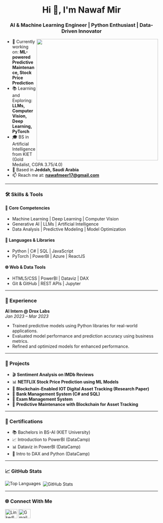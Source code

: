 <h1 align="center">Hi 👋, I'm Nawaf Mir</h1>
<h3 align="center">AI & Machine Learning Engineer | Python Enthusiast | Data-Driven Innovator</h3>

<img align="right" width="400" src="https://camo.githubusercontent.com/c1dcb74cc1c1835b1d716f5051499a2814c683c806b15f04b0eba492863703e9/68747470733a2f2f63646e2e6472696262626c652e636f6d2f75736572732f3733303730332f73637265656e73686f74732f363538313234332f6176656e746f2e676966">

- 🔭 Currently working on: **ML-powered Predictive Maintenance, Stock Price Prediction**
- 📚 Learning and Exploring: **LLMs, Computer Vision, Deep Learning, PyTorch**
- 🎓 BS in Artificial Intelligence from KIET (Gold Medalist, CGPA 3.75/4.0)
- 📍 Based in **Jeddah, Saudi Arabia**
- 📫 Reach me at: **nawafmeer17@gmail.com**

---

### 🛠️ Skills & Tools

#### 🚀 Core Competencies
- Machine Learning | Deep Learning | Computer Vision  
- Generative AI | LLMs | Artificial Intelligence  
- Data Analysis | Predictive Modeling | Model Optimization  

#### 🧠 Languages & Libraries
- Python | C# | SQL | JavaScript  
- PyTorch | PowerBI | Azure | ReactJS  

#### 🌐 Web & Data Tools
- HTML5/CSS | PowerBI | Dataviz | DAX  
- Git & GitHub | REST APIs | Jupyter  

---

### 💼 Experience

**AI Intern @ Drox Labs**  
*Jan 2023 – Mar 2023*  
- Trained predictive models using Python libraries for real-world applications.  
- Evaluated model performance and prediction accuracy using business metrics.  
- Refined and optimized models for enhanced performance.

---

### 📂 Projects

- 🎬 **Sentiment Analysis on IMDb Reviews**
- 📊 **NETFLIX Stock Price Prediction using ML Models**
- 📡 **Blockchain-Enabled IOT Digital Asset Tracking (Research Paper)**
- 🏦 **Bank Management System (C# and SQL)**
- 🧾 **Exam Management System**
- 🔗 **Predictive Maintenance with Blockchain for Asset Tracking**

---

### 🧾 Certifications

- 📚 Bachelors in BS-AI (KIET University)
- 📈 Introduction to PowerBI (DataCamp)
- 📊 Dataviz in PowerBI (DataCamp)
- 🧠 Intro to DAX and Python (DataCamp)

---

### 📈 GitHub Stats

<p>
  <img align="left" src="https://github-readme-stats.vercel.app/api/top-langs?username=nawafmeer&show_icons=true&locale=en&layout=compact" alt="Top Languages" />
</p>

<p>&nbsp;<img align="center" src="https://github-readme-stats.vercel.app/api?username=nawafmeer&show_icons=true&locale=en" alt="GitHub Stats" /></p>

---

### 🌐 Connect With Me

<p align="left">
  <a href="https://www.linkedin.com/in/your-link" target="blank"><img src="https://cdn.jsdelivr.net/npm/simple-icons@3.0.1/icons/linkedin.svg" alt="LinkedIn" height="30" width="40" /></a>
  <a href="mailto:nawafmeer17@gmail.com"><img src="https://cdn.jsdelivr.net/npm/simple-icons@3.0.1/icons/gmail.svg" alt="Gmail" height="30" width="40" /></a>
</p>
